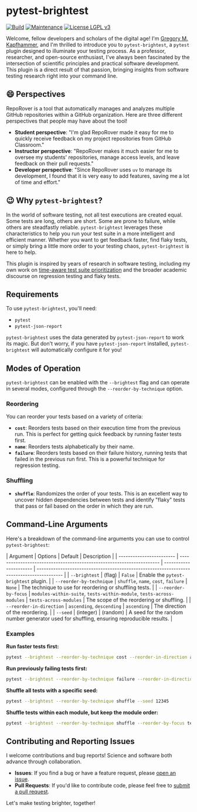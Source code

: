 # pytest-brightest

[![Build](https://github.com/AstuteSource/pytest-brightest/actions/workflows/build.yml/badge.svg)](https://github.com/AstuteSource/pytest-brightest/actions/workflows/build.yml)
[![Maintenance](https://img.shields.io/badge/maintained%3F-Yes-blue.svg)](https://github.com/gkapfham/chasten/graphs/commit-activity)
[![License LGPL v3](https://img.shields.io/badge/license-LGPL%20v3-blue.svg)](https://www.gnu.org/licenses/lgpl-3.0)

Welcome, fellow developers and scholars of the digital age! I'm [Gregory M.
Kapfhammer](https://www.gregorykapfhammer.com/), and I'm thrilled to introduce
you to `pytest-brightest`, a `pytest` plugin designed to illuminate your testing
process. As a professor, researcher, and open-source enthusiast, I've always
been fascinated by the intersection of scientific principles and practical
software development. This plugin is a direct result of that passion, bringing
insights from software testing research right into your command line.

## :smile: Perspectives

RepoRover is a tool that automatically manages and analyzes multiple GitHub
repositories within a GitHub organization. Here are three different perspectives
that people may have about the tool!

- **Student perspective**: "I'm glad RepoRover made it easy for me to quickly
receive feedback on my project repositories from GitHub Classroom."
- **Instructor perspective**: "RepoRover makes it much easier for me to oversee
my students' repositories, manage access levels, and leave feedback on their
pull requests."
- **Developer perspective**: "Since RepoRover uses `uv` to manage its
development, I found that it is very easy to add features, saving me a lot of
time and effort."

## :wink: Why `pytest-brightest`?

In the world of software testing, not all test executions are created equal.
Some tests are long, others are short. Some are prone to failure, while others
are steadfastly reliable. `pytest-brightest` leverages these characteristics to
help you run your test suite in a more intelligent and efficient manner. Whether
you want to get feedback faster, find flaky tests, or simply bring a little more
order to your testing chaos, `pytest-brightest` is here to help.

This plugin is inspired by years of research in software testing, including my
own work on [time-aware test suite
prioritization](https://scholar.google.com/scholar?q=time-aware+test+suite+prioritization+kapfhammer)
and the broader academic discourse on regression testing and flaky tests.

## Requirements

To use `pytest-brightest`, you'll need:

- `pytest`
- `pytest-json-report`

`pytest-brightest` uses the data generated by `pytest-json-report` to work its
magic. But don't worry, if you have `pytest-json-report` installed,
`pytest-brightest` will automatically configure it for you!

## Modes of Operation

`pytest-brightest` can be enabled with the `--brightest` flag and can operate in
several modes, configured through the `--reorder-by-technique` option.

### Reordering

You can reorder your tests based on a variety of criteria:

- **`cost`**: Reorders tests based on their execution time from the previous
run. This is perfect for getting quick feedback by running faster tests first.
- **`name`**: Reorders tests alphabetically by their name.
- **`failure`**: Reorders tests based on their failure history, running tests
that failed in the previous run first. This is a powerful technique for
regression testing.

### Shuffling

- **`shuffle`**: Randomizes the order of your tests. This is an excellent way
to uncover hidden dependencies between tests and identify "flaky" tests that
pass or fail based on the order in which they are run.

## Command-Line Arguments

Here's a breakdown of the command-line arguments you can use to control `pytest-brightest`:

| Argument | Options | Default | Description |
| ------------------------ | --------------------------------------------------------------------- |
---------------------- | ----------------------------------------------------------------------------------------- |
| `--brightest` | (flag) | `False` | Enable the `pytest-brightest` plugin. |
| `--reorder-by-technique` | `shuffle`, `name`, `cost`, `failure` | `None` | The technique to use for reordering or
shuffling tests. |
| `--reorder-by-focus` | `modules-within-suite`, `tests-within-module`, `tests-across-modules` | `tests-across-modules`
| The scope of the reordering or shuffling. |
| `--reorder-in-direction` | `ascending`, `descending` | `ascending` | The direction of the reordering. |
| `--seed` | (integer) | (random) | A seed for the random number generator used for shuffling, ensuring reproducible
results. |

### Examples

**Run faster tests first:**

```bash
pytest --brightest --reorder-by-technique cost --reorder-in-direction ascending
```

**Run previously failing tests first:**

```bash
pytest --brightest --reorder-by-technique failure --reorder-in-direction descending
```

**Shuffle all tests with a specific seed:**

```bash
pytest --brightest --reorder-by-technique shuffle --seed 12345
```

**Shuffle tests within each module, but keep the module order:**

```bash
pytest --brightest --reorder-by-technique shuffle --reorder-by-focus tests-within-module
```

## Contributing and Reporting Issues

I welcome contributions and bug reports! Science and software both advance through collaboration.

- **Issues**: If you find a bug or have a feature request, please [open an
issue](https://github.com/AstuteSource/pytest-brightest/issues).
- **Pull Requests**: If you'd like to contribute code, please feel free to [submit a pull
request](https://github.com/AstuteSource/pytest-brightest/pulls).

Let's make testing brighter, together!
